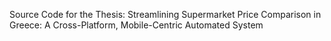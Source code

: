 Source Code for the Thesis: Streamlining Supermarket Price Comparison in Greece: A Cross-Platform, Mobile-Centric Automated System
